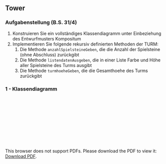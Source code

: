 ## Tower

### Aufgabenstellung (B.S. 31/4) 
1. Konstruieren Sie ein vollständiges Klassendiagramm unter Einbeziehung des Entwurfmusters Kompositum
2. Implementieren Sie folgende rekursiv definierten Methoden der TURM:
   1. Die Methode ```anzahlSpielsteineGeben```, die die Anzahl der Spielsteine (ohne Abschluss) zurückgibt
   2. Die Methode ```listendatenAusgeben```, die in einer Liste Farbe und Höhe aller Spielsteine des Turms ausgibt
   3. Die Methode ```turmhoeheGeben```, die die Gesamthoehe des Turms zurückgibt

### 1 - Klassendiagramm

<object data="./UMLClassDiagram.pdf" type="application/pdf" width="700px" height="700px">
    <embed src="http://yoursite.com/the.pdf">
        <p>This browser does not support PDFs. Please download the PDF to view it: <a href="./UMLClassDiagram.pdf">Download PDF</a>.</p>
    </embed>
</object>
